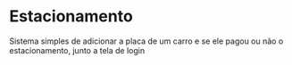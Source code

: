 # Estacionamento
Sistema simples de adicionar a placa de um carro e se ele pagou ou não o estacionamento, junto a tela de login 
